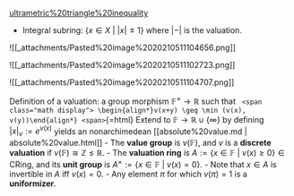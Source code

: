 












[ultrametric%20triangle%20inequality](ultrametric%20triangle%20inequality)

-   Integral subring: $\left\{{x\in X {~\mathrel{\Big|}~}|x| \leq 1}\right\}$ where ${\left\lvert {{-}} \right\rvert}$ is the valuation.

![[_attachments/Pasted%20image%2020210511104656.png]]

![[_attachments/Pasted%20image%2020210511102723.png]]

![[_attachments/Pasted%20image%2020210511104707.png]]

Definition of a valuation: a group morphism ${\mathbb{F}}^{\times}\to {\mathbb{R}}$ such that `
<span class="math display">
\begin{align*}v(x+y) \geq \min (v(x), v(y))\end{align*}
<span>`{=html} Extend to ${\mathbb{F}}\to {\mathbb{R}}\cup\left\{{\infty}\right\}$ by defining ${\left\lvert {x} \right\rvert}_v := e^{v(x)}$ yields an nonarchimedean [[absolute%20value.md | absolute%20value.html]] - The **value group** is $v({\mathbb{F}})$, and $v$ is a **discrete valuation** if $v({\mathbb{F}}) \cong {\mathbb{Z}}\leq {\mathbb{R}}$. - The **valuation ring** is $A := \left\{{x\in {\mathbb{F}}{~\mathrel{\Big|}~}v(x) \geq 0}\right\}\in \mathsf{CRing}$, and its **unit group** is $A^{\times}:= \left\{{x\in {\mathbb{F}}{~\mathrel{\Big|}~}v(x) = 0}\right\}$. - Note that $x\in A$ is invertible in $A$ iff $v(x) = 0$. - Any element $\pi$ for which $v(\pi) = 1$ is a **uniformizer**.
